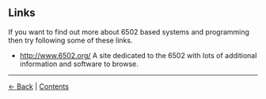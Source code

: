 Links
-----

If you want to find out more about 6502 based systems and programming then try following some of these links.

- http://www.6502.org/
A site dedicated to the 6502 with lots of additional information and software to browse. 

--------------------------------------------------
[&larr; Back](Downloads.md) | [Contents](README.md)